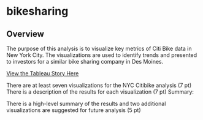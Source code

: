 # bikesharing

## Overview

The purpose of this analysis is to visualize key metrics of Citi Bike data in New York City. The visualizations are used to identify trends and presented to investors for a similar bike sharing company in Des Moines.

[View the Tableau Story Here](https://public.tableau.com/app/profile/emery.varga/viz/NYCCitibikeChallenge_16435977370350/Story1?publish=yes)


There are at least seven visualizations for the NYC Citibike analysis (7 pt)
There is a description of the results for each visualization (7 pt)
Summary:

There is a high-level summary of the results and two additional visualizations are suggested for future analysis (5 pt)
